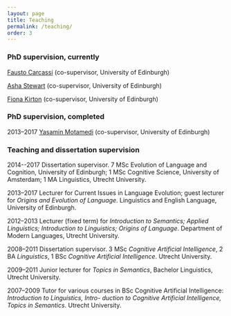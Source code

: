 ```yaml
---
layout: page
title: Teaching
permalink: /teaching/
order: 3
---
```




### PhD supervision, currently

[Fausto Carcassi](https://thelogicalgrammar.github.io) (co-supervisor, University of Edinburgh) 

[Asha Stewart](https://www.researchgate.net/profile/Asha_Sato) (co-supervisor, University of Edinburgh)

[Fiona Kirton](https://fkirton.github.io) (co-supervisor, University of Edinburgh)

### PhD supervision, completed

2013–2017 [Yasamin Motamedi](https://ymotamedi.github.io) (co-supervisor, University of Edinburgh)

### Teaching and dissertation supervision

2014--2017 Dissertation supervisor. 7 MSc Evolution of Language and Cognition, University of Edinburgh; 1 MSc Cognitive Science, University of Amsterdam; 1 MA Linguistics, Utrecht University.

2013–2017 Lecturer for Current Issues in Language Evolution; guest lecturer for *Origins and Evolution of Language*. Linguistics and English Language, University of Edinburgh.

2012–2013 Lecturer (fixed term) for *Introduction to Semantics; Applied Linguistics; Introduction to Linguistics; Origins of Language*. Department of Modern Languages, Utrecht University.

2008–2011 Dissertation supervisor. 3 MSc *Cognitive Artificial Intelligence*, 2 BA *Linguistics*, 1 BSc *Cognitive Artificial Intelligence*. Utrecht University.

2009–2011 Junior lecturer for *Topics in Semantics*, Bachelor Linguistics, Utrecht University.

2007–2009 Tutor for various courses in BSc Cognitive Artificial Intelligence: *Introduction to Linguistics, Intro-
duction to Cognitive Artificial Intelligence, Topics in Semantics*. Utrecht University.
